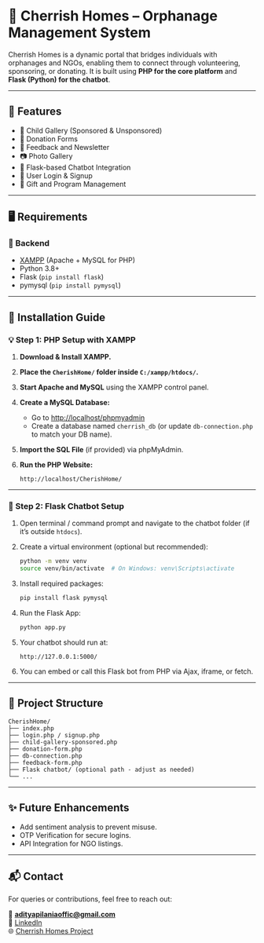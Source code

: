 
# 🌟 Cherrish Homes – Orphanage Management System

Cherrish Homes is a dynamic portal that bridges individuals with orphanages and NGOs, enabling them to connect through volunteering, sponsoring, or donating. It is built using **PHP for the core platform** and **Flask (Python) for the chatbot**.

---

## 🔧 Features

- 🧒 Child Gallery (Sponsored & Unsponsored)
- 📝 Donation Forms
- 💬 Feedback and Newsletter
- 📷 Photo Gallery
- 🤖 Flask-based Chatbot Integration
- 🔐 User Login & Signup
- 🎁 Gift and Program Management

---

## 🖥️ Requirements

### 🧱 Backend

- [XAMPP](https://www.apachefriends.org/index.html) (Apache + MySQL for PHP)
- Python 3.8+
- Flask (`pip install flask`)
- pymysql (`pip install pymysql`)

---

## 📂 Installation Guide

### 💡 Step 1: PHP Setup with XAMPP

1. **Download & Install XAMPP.**
2. **Place the `CherishHome/` folder inside `C:/xampp/htdocs/`.**
3. **Start Apache and MySQL** using the XAMPP control panel.
4. **Create a MySQL Database:**
   - Go to [http://localhost/phpmyadmin](http://localhost/phpmyadmin)
   - Create a database named `cherrish_db` (or update `db-connection.php` to match your DB name).

5. **Import the SQL File** (if provided) via phpMyAdmin.

6. **Run the PHP Website:**
   ```
   http://localhost/CherishHome/
   ```

---

### 🤖 Step 2: Flask Chatbot Setup

1. Open terminal / command prompt and navigate to the chatbot folder (if it’s outside `htdocs`).

2. Create a virtual environment (optional but recommended):
   ```bash
   python -m venv venv
   source venv/bin/activate  # On Windows: venv\Scripts\activate
   ```

3. Install required packages:
   ```bash
   pip install flask pymysql
   ```

4. Run the Flask App:
   ```bash
   python app.py
   ```

5. Your chatbot should run at:
   ```
   http://127.0.0.1:5000/
   ```

6. You can embed or call this Flask bot from PHP via Ajax, iframe, or fetch.

---

## 🔑 Project Structure

```
CherishHome/
├── index.php
├── login.php / signup.php
├── child-gallery-sponsored.php
├── donation-form.php
├── db-connection.php
├── feedback-form.php
├── Flask chatbot/ (optional path - adjust as needed)
└── ...
```

---

## ✨ Future Enhancements

- Add sentiment analysis to prevent misuse.
- OTP Verification for secure logins.
- API Integration for NGO listings.

---

## 📬 Contact

For queries or contributions, feel free to reach out:

📧 **adityapilaniaoffic@gmail.com**  
🔗 [LinkedIn](https://www.linkedin.com/in/adityapilania)  
🌐 [Cherrish Homes Project](#)


